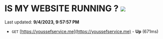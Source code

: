 # IS MY WEBSITE RUNNING ? [![](https://img.shields.io/static/v1?label=Sponsor&message=%E2%9D%A4&logo=GitHub&color=%23fe8e86)](https://github.com/sponsors/<username>)

Last updated: **9/4/2023, 9:57:57 PM**

- `GET` [https://youssefservice.me](https://youssefservice.me) - **Up** (671ms)

